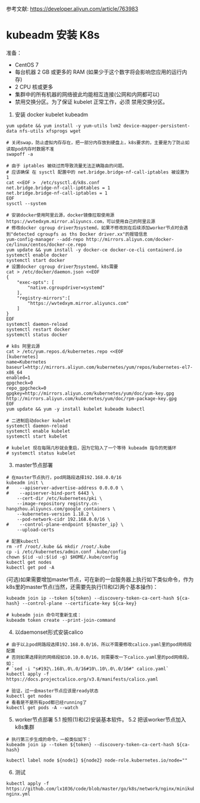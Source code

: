 
参考文献: https://developer.aliyun.com/article/763983

# kubeadm 安装 K8s
准备：
* CentOS 7
* 每台机器 2 GB 或更多的 RAM (如果少于这个数字将会影响您应用的运行内存)
* 2 CPU 核或更多
* 集群中的所有机器的网络彼此均能相互连接(公网和内网都可以)
* 禁用交换分区。为了保证 kubelet 正常工作，必须 禁用交换分区。

1. 安装 docker kubelet kubeadm
```shell script
yum update && yum install -y yum-utils lvm2 device-mapper-persistent-data nfs-utils xfsprogs wget

# 关闭swap，防止虚拟内存存在，把一部分内存放到硬盘上，k8s要求的，主要是为了防止如读取pod内存时数据不准
swapoff -a

# 由于 iptables 被绕过而导致流量无法正确路由的问题。
# 应该确保 在 sysctl 配置中的 net.bridge.bridge-nf-call-iptables 被设置为 1
cat <<EOF >  /etc/sysctl.d/k8s.conf
net.bridge.bridge-nf-call-ip6tables = 1
net.bridge.bridge-nf-call-iptables = 1
EOF
sysctl --system

# 安装docker使用阿里云源，docker镜像拉取使用源https://wvtedxym.mirror.aliyuncs.com，可以使用自己的阿里云源
# 修改docker cgroup driver为systemd，如果不修改则在后续添加worker节点时会遇到"detected cgroupfs as ths Docker driver.xx"的报错信息
yum-config-manager --add-repo http://mirrors.aliyun.com/docker-ce/linux/centos/docker-ce.repo
yum update && yum install -y docker-ce docker-ce-cli containerd.io
systemctl enable docker
systemctl start docker
# 设置docker cgroup driver为systemd，k8s需要
cat > /etc/docker/daemon.json <<EOF
{
	"exec-opts": [
		"native.cgroupdriver=systemd"
	],
	"registry-mirrors":[
		"https://wvtedxym.mirror.aliyuncs.com"
	]
}
EOF
systemctl daemon-reload
systemctl restart docker
systemctl status docker
```

```shell script
# k8s 阿里云源
cat > /etc/yum.repos.d/kubernetes.repo <<EOF
[kubernetes]
name=Kubernetes
baseurl=http://mirrors.aliyun.com/kubernetes/yum/repos/kubernetes-el7-x86_64
enabled=1
gpgcheck=0
repo_gpgcheck=0
gpgkey=http://mirrors.aliyun.com/kubernetes/yum/doc/yum-key.gpg http://mirrors.aliyun.com/kubernetes/yum/doc/rpm-package-key.gpg
EOF
yum update && yum -y install kubelet kubeadm kubectl

# 二进制启动docker kubelet
systemctl daemon-reload
systemctl enable kubelet
systemctl start kubelet

# kubelet 现在每隔几秒就会重启，因为它陷入了一个等待 kubeadm 指令的死循环
# systemctl status kubelet
```

3. master节点部署
```shell script
# 在master节点执行，pod网路段选择192.168.0.0/16
kubeadm init \
#    --apiserver-advertise-address 0.0.0.0 \
#    --apiserver-bind-port 6443 \
    --cert-dir /etc/kubernetes/pki \
    --image-repository registry.cn-hangzhou.aliyuncs.com/google_containers \
    --kubernetes-version 1.18.2 \
    --pod-network-cidr 192.168.0.0/16 \
#    --control-plane-endpoint ${master_ip} \
    --upload-certs

# 配置kubectl
rm -rf /root/.kube && mkdir /root/.kube
cp -i /etc/kubernetes/admin.conf .kube/config
chown $(id -u):$(id -g) $HOME/.kube/config
kubectl get nodes
kubectl get pod -A
```

(可选)如果需要增加master节点，可在新的一台服务器上执行如下类似命令，作为k8s里的master节点(当然，还需要先执行(1)和(2)两个基本操作)：
```shell script
kubeadm join ip --token ${token} --discovery-token-ca-cert-hash ${ca-hash} --control-plane --certificate-key ${ca-key}
```

```shell script
# kubeadm join 命令可重新生成：
kubeadm token create --print-join-command
```

4. 以daemonset形式安装calico
```shell script
# 由于以上pod网路段选择192.168.0.0/16，所以不需要修改calico.yaml里的pod网络段配置
# 否则如果选择别的网络段如10.10.0.0/16，则需要改一下calico.yaml里的pod网络段，如：
# `sed -i "s#192\.168\.0\.0/16#10\.10\.0\.0/16#" calico.yaml`
kubectl apply -f https://docs.projectcalico.org/v3.8/manifests/calico.yaml

# 验证，过一会master节点应该是ready状态
kubectl get nodes
# 看看是不是所有pod都已经running了
kubectl get pods -A --watch
```

5. worker节点部署
5.1 按照(1)和(2)安装基本软件。
5.2 把该worker节点加入k8s集群
```shell script
# 执行第三步生成的命令，一般类似如下：
kubeadm join ip --token ${token} --discovery-token-ca-cert-hash ${ca-hash}

kubectl label node ${node1} ${node2} node-role.kubernetes.io/node=""
```

6. 测试

```shell script
kubectl apply -f https://github.com/lx1036/code/blob/master/go/k8s/network/nginx/minikube-nginx.yml
```
